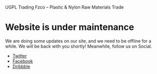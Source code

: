 UGPL Trading Fzco – Plastic & Nylon Raw Materials Trade



Website is under maintenance
============================

We are doing some updates on our site, and we need to be offline for a while. We will be back with you shortly! Meanwhile, follow us on Social.

* [Twitter](https://#)
* [Facebook](https://#)
* [Dribbble](https://#)